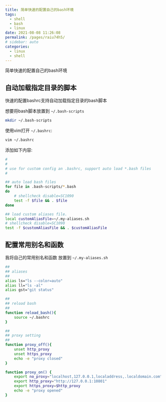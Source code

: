 ```yaml
---
title: 简单快速的配置自己的bash环境
tags:
  - shell
  - bash
  - linux
date: 2021-08-08 11:26:08
permalink: /pages/raiu74h5/
# sidebar: auto
categories:
  - linux
  - shell
---
```


简单快速的配置自己的bash环境

## 自动加载指定目录的脚本

快速的配置bashrc支持自动加载指定目录的bash脚本

想要将bash脚本放置到 `~/.bash-scripts`

```bash
mkdir ~/.bash-scripts
```

使用vim打开 `~/.bashrc`:

```bash
vim ~/.bashrc
```

添加如下内容:

```bash
#
#
# use for custom config an .bashrc, support auto load *.bash files
#

## auto load bash files
for file in .bash-scripts/*.bash
do
    # shellcheck disable=SC1090
    test -f $file && . $file
done

## load custom aliases file.
local customAliasFile=~/.my-aliases.sh
# shellcheck disable=SC1090
test -f $customAliasFile && . $customAliasFile

```

## 配置常用别名和函数

我将自己的常用别名和函数 放置到 `~/.my-aliases.sh`

```bash
##
## aliases
##
alias ls="ls --color=auto"
alias ll="ls -al"
alias gst="git status"

##
## reload bash
##
function reload_bash(){
    source ~/.bashrc
}

##
## proxy setting
##
function proxy_off(){
    unset http_proxy
    unset https_proxy
    echo -e "proxy closed"
}

function proxy_on() {
    export no_proxy="localhost,127.0.0.1,localaddress,.localdomain.com"
    export http_proxy="http://127.0.0.1:10801"
    export https_proxy=$http_proxy
    echo -e "proxy opened"
}

```
